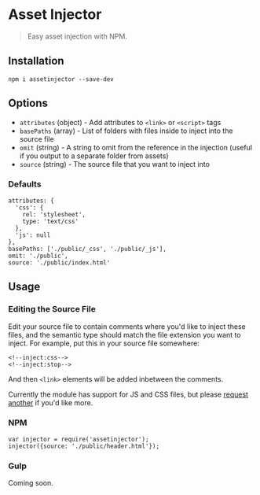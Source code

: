 Asset Injector
==============
> Easy asset injection with NPM.

## Installation
```
npm i assetinjector --save-dev
```

## Options
- `attributes` (object) - Add attributes to `<link>` or `<script>` tags
- `basePaths` (array) - List of folders with files inside to inject into the source file
- `omit` (string) - A string to omit from the reference in the injection (useful if you output to a separate folder from assets)
- `source` (string) - The source file that you want to inject into

### Defaults
```
attributes: {
  'css': {
    rel: 'stylesheet',
    type: 'text/css'
  },
  'js': null
},
basePaths: ['./public/_css', './public/_js'],
omit: './public',
source: './public/index.html'
```

## Usage

### Editing the Source File
Edit your source file to contain comments where you'd like to inject these files, and the semantic type should match the file extension you want to inject. For example, put this in your source file somewhere:
```
<!--inject:css-->
<!--inject:stop-->
```
And then `<link>` elements will be added inbetween the comments.

Currently the module has support for JS and CSS files, but please [request another](https://github.com/jakemulley/assetinjector/issues) if you'd like more.

### NPM
```
var injector = require('assetinjector');
injector({source: './public/header.html'});
```

### Gulp
Coming soon.
